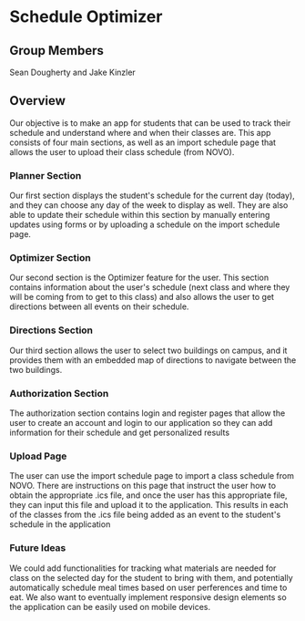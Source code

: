 # Schedule Optimizer

## Group Members
Sean Dougherty and Jake Kinzler

## Overview
Our objective is to make an app for students that can be used to track their schedule and understand where and when their classes are. This app consists of four main sections, as well as an import schedule page that allows the user to upload their class schedule (from NOVO).

### Planner Section
Our first section displays the student's schedule for the current day (today), and they can choose any day of the week to display as well. They are also able to update their schedule within this section by manually entering updates using forms or by uploading a schedule on the import schedule page. 

### Optimizer Section
Our second section is the Optimizer feature for the user. This section contains information about the user's schedule (next class and where they will be coming from to get to this class) and also allows the user to get directions between all events on their schedule.

### Directions Section
Our third section allows the user to select two buildings on campus, and it provides them with an embedded map of directions to navigate between the two buildings.

### Authorization Section
The authorization section contains login and register pages that allow the user to create an account and login to our application so they can add information for their schedule and get personalized results

### Upload Page
The user can use the import schedule page to import a class schedule from NOVO. There are instructions on this page that instruct the user how to obtain the appropriate .ics file, and once the user has this appropriate file, they can input this file and upload it to the application. This results in each of the classes from the .ics file being added as an event to the student's schedule in the application

### Future Ideas
We could add functionalities for tracking what materials are needed for class on the selected day for the student to bring with them, and potentially automatically schedule meal times based on user perferences and time to eat. We also want to eventually implement responsive design elements so the application can be easily used on mobile devices.
